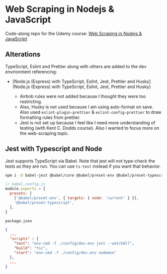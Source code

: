 # Web Scraping in Nodejs & JavaScript

Code-along repo for the Udemy course: [Web Scraping in Nodejs & JavaScript](https://www.udemy.com/course/web-scraping-in-nodejs/)

## Alterations

TypeScript, Eslint and Prettier along with others are added to the dev environment referencing:

- [Node.js (Express) with TypeScript, Eslint, Jest, Prettier and Husky](Node.js (Express) with TypeScript, Eslint, Jest, Prettier and Husky)

  - Airbnb rules were not added because I thought they were too restricting.
  - Also, Husky is not used because I am using auto-format on save. Also used `eslint-plugin-prettier` & `eslint-config-prettier` to draw formatting rules from prettier.
  - Jest is not set up because I feel like I need more understanding of testing (with Kent C. Dodds course). Also I wanted to focus more on the web-scraping topic.

## Jest with Typescript and Node

Jest supports TypeScript via Babel.
Note that jest will not type-check the tests as they are run. You can use `ts-test` instead if you want that behavior.

```bash
npm i -D babel-jest @babel/core @babel/preset-env @babel/preset-typescript
```

```js
// babel.config.js
module.exports = {
  presets: [
    ['@babel/preset-env', { targets: { node: 'current' } }],
    '@babel/preset-typescript',
  ],
}
```

`package.json`

```json
{
  ...
  "scripts" : {
    "test": "env-cmd -f ./config/dev.env jest --watchAll",
    "build": "tsc",
    "start": "env-cmd -f ./config/dev.env nodemon"
  },
  ...
}
```

